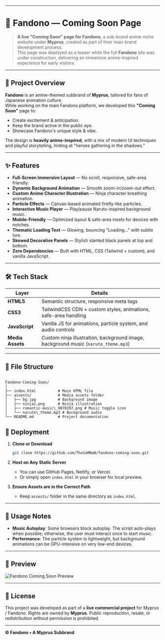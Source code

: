 
---

# 🌸 Fandono — Coming Soon Page

> **A live "Coming Soon" page for Fandono**, a sub-brand anime niche website under **Myprus**, created as part of their main brand development process.  
> This page was deployed as a teaser while the full **Fandono** site was under construction, delivering an immersive anime-inspired experience for early visitors.

---

## 📖 Project Overview

**Fandono** is an anime-themed subbrand of **Myprus**, tailored for fans of Japanese animation culture.  
While working on the main Fandono platform, we developed this **"Coming Soon"** page to:

- Create excitement & anticipation.
- Keep the brand active in the public eye.
- Showcase Fandono's unique style & vibe.

The design is **heavily anime-inspired**, with a mix of modern UI techniques and playful storytelling, hinting at "heroes gathering in the shadows."

---

## ✨ Features

- **Full-Screen Immersive Layout** — No scroll, responsive, safe-area friendly.
- **Dynamic Background Animation** — Smooth zoom-in/zoom-out effect.
- **Custom Anime Character Illustration** — Ninja character breathing animation.
- **Particle Effects** — Canvas-based animated firefly-like particles.
- **Interactive Music Player** — Play/pause Naruto-inspired background music.
- **Mobile-Friendly** — Optimized layout & safe-area insets for devices with notches.
- **Thematic Loading Text** — Glowing, bouncing "Loading..." with subtle lore.
- **Skewed Decorative Panels** — Stylish slanted black panels at top and bottom.
- **Zero Dependencies** — Built with HTML, CSS (Tailwind + custom), and vanilla JavaScript.

---

## 🛠️ Tech Stack

| Layer      | Details |
|------------|---------|
| **HTML5**  | Semantic structure, responsive meta tags |
| **CSS3**   | TailwindCSS CDN + custom styles, animations, safe-area handling |
| **JavaScript** | Vanilla JS for animations, particle system, and audio controls |
| **Media Assets** | Custom ninja illustration, background image, background music (`naruto_theme.mp3`) |

---

## 📂 File Structure

````

Fandono-Coming-Soon/
│
├── index.html          # Main HTML file
├── assests/            # Media assets folder
│   ├── bg.jpg          # Background image
│   ├── ninja1.png      # Ninja illustration
│   ├── romantic-music\_9070197.png # Music toggle icon
│   └── naruto\_theme.mp3 # Background audio
└── README.md           # Project documentation

````

## 🚀 Deployment

1. **Clone or Download**
   ```bash
   git clone https://github.com/TheSaMNaN/fandono-coming-soon.git
2. **Host on Any Static Server**

   * You can use GitHub Pages, Netlify, or Vercel.
   * Or simply open `index.html` in your browser for local preview.

3. **Ensure Assets are in the Correct Path**

   * Keep `assests/` folder in the same directory as `index.html`.

---

## 🎯 Usage Notes

* **Music Autoplay**:
  Some browsers block autoplay. The script auto-plays when possible; otherwise, the user must interact once to start music.
* **Performance**:
  The particle system is lightweight, but background animations can be GPU-intensive on very low-end devices.

---

## 📸 Preview

![Fandono Coming Soon Preview](assests/Cmsoon.png)

---

## 📜 License

This project was developed as part of a **live commercial project** for Myprus / Fandono.
Rights are owned by **Myprus**. Public reproduction, resale, or redistribution without permission is prohibited.

---

**© Fandono • A Myprus Subbrand**
